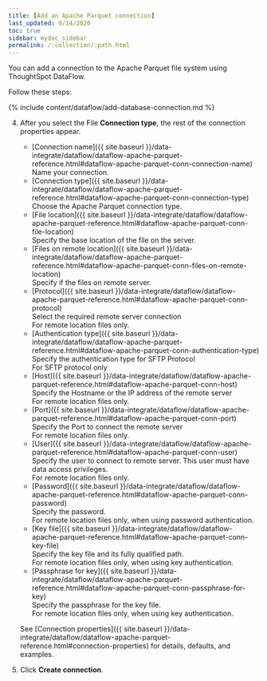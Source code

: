 ```yaml
---
title: [Add an Apache Parquet connection]
last_updated: 9/14/2020
toc: true
sidebar: mydoc_sidebar
permalink: /:collection/:path.html
---
```

You can add a connection to the Apache Parquet file system using ThoughtSpot DataFlow.

Follow these steps:

{% include content/dataflow/add-database-connection.md %}

4. After you select the File **Connection type**, the rest of the connection properties appear.

   * [Connection name]({{ site.baseurl }}/data-integrate/dataflow/dataflow-apache-parquet-reference.html#dataflow-apache-parquet-conn-connection-name)<br/>Name your connection.
   * [Connection type]({{ site.baseurl }}/data-integrate/dataflow/dataflow-apache-parquet-reference.html#dataflow-apache-parquet-conn-connection-type)<br/>Choose the Apache Parquet connection type.
   * [File location]({{ site.baseurl }}/data-integrate/dataflow/dataflow-apache-parquet-reference.html#dataflow-apache-parquet-conn-file-location)<br/>Specify the base location of the file on the server.
   * [Files on remote location]({{ site.baseurl }}/data-integrate/dataflow/dataflow-apache-parquet-reference.html#dataflow-apache-parquet-conn-files-on-remote-location)<br/>Specify if the files on remote server.
   * [Protocol]({{ site.baseurl }}/data-integrate/dataflow/dataflow-apache-parquet-reference.html#dataflow-apache-parquet-conn-protocol)<br/>Select the required remote server connection<br/>For remote location files only.
   * [Authentication type]({{ site.baseurl }}/data-integrate/dataflow/dataflow-apache-parquet-reference.html#dataflow-apache-parquet-conn-authentication-type)<br/>Specify the authentication type for SFTP Protocol<br/>For SFTP protocol only
   * [Host]({{ site.baseurl }}/data-integrate/dataflow/dataflow-apache-parquet-reference.html#dataflow-apache-parquet-conn-host)<br/>Specify the Hostname or the IP address of the remote server<br/>For remote location files only.
   * [Port]({{ site.baseurl }}/data-integrate/dataflow/dataflow-apache-parquet-reference.html#dataflow-apache-parquet-conn-port)<br/>Specify the Port to connect the remote server<br/>For remote location files only.
   * [User]({{ site.baseurl }}/data-integrate/dataflow/dataflow-apache-parquet-reference.html#dataflow-apache-parquet-conn-user)<br/>Specify the user to connect to remote server. This user must have data access privileges.<br/>For remote location files only.
   * [Password]({{ site.baseurl }}/data-integrate/dataflow/dataflow-apache-parquet-reference.html#dataflow-apache-parquet-conn-password)<br/>Specify the password.<br/>For remote location files only, when using password authentication.
   * [Key file]({{ site.baseurl }}/data-integrate/dataflow/dataflow-apache-parquet-reference.html#dataflow-apache-parquet-conn-key-file)<br/>Specify the key file and its fully qualified path.<br/>For remote location files only, when using key authentication.
   * [Passphrase for key]({{ site.baseurl }}/data-integrate/dataflow/dataflow-apache-parquet-reference.html#dataflow-apache-parquet-conn-passphrase-for-key)<br/>Specify the passphrase for the key file.<br/>For remote location files only, when using key authentication.

   See [Connection properties]({{ site.baseurl }}/data-integrate/dataflow/dataflow-apache-parquet-reference.html#connection-properties) for details, defaults, and examples.

5. Click **Create connection**.   
